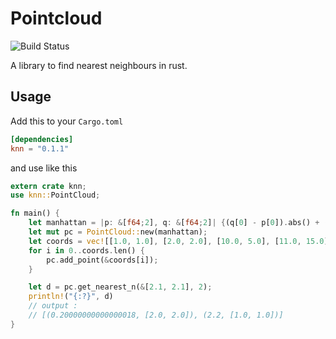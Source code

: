 # Pointcloud

![Build Status](https://github.com/abhicnv007/pointcloud/workflows/Test/badge.svg)

A library to find nearest neighbours in rust.

## Usage

Add this to your `Cargo.toml`

```toml
[dependencies]
knn = "0.1.1"
```

and use like this

```rust
extern crate knn;
use knn::PointCloud;

fn main() {
    let manhattan = |p: &[f64;2], q: &[f64;2]| {(q[0] - p[0]).abs() + (q[1] - p[1]).abs()};
    let mut pc = PointCloud::new(manhattan);
    let coords = vec![[1.0, 1.0], [2.0, 2.0], [10.0, 5.0], [11.0, 15.0]];
    for i in 0..coords.len() {
        pc.add_point(&coords[i]);
    }

    let d = pc.get_nearest_n(&[2.1, 2.1], 2);
    println!("{:?}", d)
    // output :
    // [(0.20000000000000018, [2.0, 2.0]), (2.2, [1.0, 1.0])]
}
```
